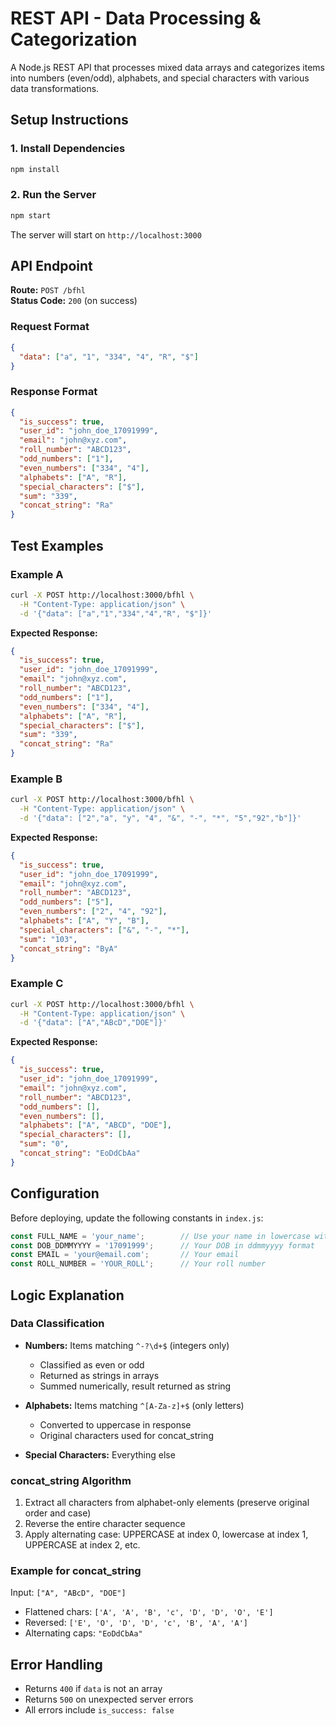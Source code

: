# REST API - Data Processing & Categorization

A Node.js REST API that processes mixed data arrays and categorizes items into numbers (even/odd), alphabets, and special characters with various data transformations.

## Setup Instructions

### 1. Install Dependencies
```bash
npm install
```

### 2. Run the Server
```bash
npm start
```

The server will start on `http://localhost:3000`

## API Endpoint

**Route:** `POST /bfhl`  
**Status Code:** `200` (on success)

### Request Format
```json
{
  "data": ["a", "1", "334", "4", "R", "$"]
}
```

### Response Format
```json
{
  "is_success": true,
  "user_id": "john_doe_17091999",
  "email": "john@xyz.com",
  "roll_number": "ABCD123",
  "odd_numbers": ["1"],
  "even_numbers": ["334", "4"],
  "alphabets": ["A", "R"],
  "special_characters": ["$"],
  "sum": "339",
  "concat_string": "Ra"
}
```

## Test Examples

### Example A
```bash
curl -X POST http://localhost:3000/bfhl \
  -H "Content-Type: application/json" \
  -d '{"data": ["a","1","334","4","R", "$"]}'
```

**Expected Response:**
```json
{
  "is_success": true,
  "user_id": "john_doe_17091999",
  "email": "john@xyz.com",
  "roll_number": "ABCD123",
  "odd_numbers": ["1"],
  "even_numbers": ["334", "4"],
  "alphabets": ["A", "R"],
  "special_characters": ["$"],
  "sum": "339",
  "concat_string": "Ra"
}
```

### Example B
```bash
curl -X POST http://localhost:3000/bfhl \
  -H "Content-Type: application/json" \
  -d '{"data": ["2","a", "y", "4", "&", "-", "*", "5","92","b"]}'
```

**Expected Response:**
```json
{
  "is_success": true,
  "user_id": "john_doe_17091999",
  "email": "john@xyz.com",
  "roll_number": "ABCD123",
  "odd_numbers": ["5"],
  "even_numbers": ["2", "4", "92"],
  "alphabets": ["A", "Y", "B"],
  "special_characters": ["&", "-", "*"],
  "sum": "103",
  "concat_string": "ByA"
}
```

### Example C
```bash
curl -X POST http://localhost:3000/bfhl \
  -H "Content-Type: application/json" \
  -d '{"data": ["A","ABcD","DOE"]}'
```

**Expected Response:**
```json
{
  "is_success": true,
  "user_id": "john_doe_17091999",
  "email": "john@xyz.com",
  "roll_number": "ABCD123",
  "odd_numbers": [],
  "even_numbers": [],
  "alphabets": ["A", "ABCD", "DOE"],
  "special_characters": [],
  "sum": "0",
  "concat_string": "EoDdCbAa"
}
```

## Configuration

Before deploying, update the following constants in `index.js`:

```javascript
const FULL_NAME = 'your_name';        // Use your name in lowercase with underscores
const DOB_DDMMYYYY = '17091999';      // Your DOB in ddmmyyyy format
const EMAIL = 'your@email.com';       // Your email
const ROLL_NUMBER = 'YOUR_ROLL';      // Your roll number
```

## Logic Explanation

### Data Classification
- **Numbers:** Items matching `^-?\d+$` (integers only)
  - Classified as even or odd
  - Returned as strings in arrays
  - Summed numerically, result returned as string

- **Alphabets:** Items matching `^[A-Za-z]+$` (only letters)
  - Converted to uppercase in response
  - Original characters used for concat_string

- **Special Characters:** Everything else

### concat_string Algorithm
1. Extract all characters from alphabet-only elements (preserve original order and case)
2. Reverse the entire character sequence
3. Apply alternating case: UPPERCASE at index 0, lowercase at index 1, UPPERCASE at index 2, etc.

### Example for concat_string
Input: `["A", "ABcD", "DOE"]`
- Flattened chars: `['A', 'A', 'B', 'c', 'D', 'D', 'O', 'E']`
- Reversed: `['E', 'O', 'D', 'D', 'c', 'B', 'A', 'A']`
- Alternating caps: `"EoDdCbAa"`

## Error Handling

- Returns `400` if `data` is not an array
- Returns `500` on unexpected server errors
- All errors include `is_success: false`

